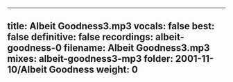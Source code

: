 
---
title: Albeit Goodness3.mp3
vocals: false
best: false
definitive: false
recordings: albeit-goodness-0
filename: Albeit Goodness3.mp3
mixes: albeit-goodness3-mp3
folder: 2001-11-10/Albeit Goodness
weight: 0
---
